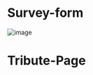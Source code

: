 # Survey-form
 
![image](https://user-images.githubusercontent.com/12413810/191267886-06db52f5-d183-4814-bc64-bfd4538b4680.png)

# Tribute-Page
